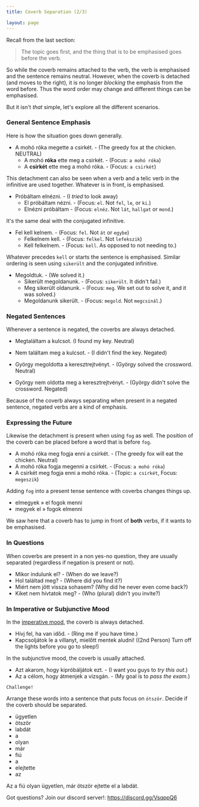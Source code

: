 ```yaml
---
title: Coverb Separation (2/3)

layout: page
---
```


Recall from the last section:

> The topic goes first, and the thing that is to be emphasised goes before the verb.

So while the coverb remains attached to the verb, the verb is emphasised and the sentence remains neutral. However, when the coverb is detached (and moves to the right), it is no longer *blocking* the emphasis from the word before. Thus the word order may change and different things can be emphasised.

But it isn't *that* simple, let's explore all the different scenarios.

### General Sentence Emphasis

Here is how the situation goes down generally.

* A mohó róka megette a csirkét. - (The greedy fox at the chicken. NEUTRAL)
  - A mohó **róka** ette meg a csirkét. - (Focus: `a mohó róka`)
  - A **csirkét** ette meg a mohó róka.  - (Focus: `a csirkét`)
  
This detachment can also be seen when a verb and a telic verb in the infinitive are used together. Whatever is in front, is emphasised.

* Próbáltam elnézni. - (I *tried* to look away)
  - El próbáltam nézni. - (Focus: `el`. Not `fel`, `le`, or `ki`.)
  - Elnézni próbáltam - (Focus: `elnéz`. Not `lát`, `hallgat` or `mond`.)
  
It's the same deal with the conjugated infinitive.

* Fel kell kelnem. - (Focus: `fel`. Not `át` or `egybe`)
  - Felkelnem kell. - (Focus: `felkel`. Not `lefekszik`)
  - Kell felkelnem. - (Focus: `kell`. As opposed to not needing to.)
  
Whatever precedes `kell` or starts the sentence is emphasised. Similar ordering is seen using `sikerült` and the conjugated infinitive.

* Megoldtuk. - (We solved it.)
  - Sikerült megoldanunk. - (Focus: `sikerült`. It didn't fail.)
  - Meg sikerült oldanunk. - (Focus: `meg`. We set out to solve it, and it was solved.)
  - Megoldanunk sikerült. - (Focus: `megold`. Not `megcsinál`.)
  
### Negated Sentences

Whenever a sentence is negated, the coverbs are always detached.

* Megtaláltam a kulcsot. (I found my key. Neutral)
* Nem  találtam meg a kulcsot. - (I didn't find the key. Negated)

* György megoldotta a keresztrejtvényt. - (György solved the crossword. Neutral)
* György nem oldotta meg a keresztrejtvényt. - (György didn't solve the crossword. Negated)

Because of the coverb always separating when present in a negated sentence, negated verbs are a kind of emphasis.

### Expressing the Future

Likewise the detachment is present when using `fog` as well. The position of the coverb can be placed before a word that is before `fog`.

* A mohó róka meg fogja enni a csirkét. - (The greedy fox will eat the chicken. Neutral)
* A mohó róka fogja megenni a csirkét. - (Focus: `a mohó róka`)
* A csirkét meg fogja enni a mohó róka. - (Topic: `a csirkét`, Focus: `megeszik`)

Adding `fog` into a present tense sentence with coverbs changes things up.

* elmegyek » el fogok menni
* megyek el » fogok elmenni

We saw here that a coverb has to jump in front of **both** verbs, if it wants to be emphasised. 

### In Questions

When coverbs are present in a non yes-no question, they are usually separated (regardless if negation is present or not).

* Mikor indulunk el? - (When do we leave?)
* Hol találtad meg? - (Where did you find it?)
* Miért nem jött vissza sohasem? (Why did he never even come back?)
* Kiket nem hívtatok meg? - (Who (plural) didn't you invite?)

### In Imperative or Subjunctive Mood 

In the [imperative mood](https://magyartanulas.github.io/imperative_subjunctive/#the-imperative-mood), the coverb is always detached.


* Hívj fel, ha van időd. - (Ring me if you have time.)
* Kapcsoljátok le a villanyt, mielőtt mentek aludni! ((2nd Person) Turn off the lights before you go to sleep!)

In the subjunctive mood, the coverb is usually attached.

* Azt akarom, hogy kipróbáljátok ezt. - (I want you guys to *try this out*.)
* Az a célom, hogy átmenjek a vizsgán. - (My goal is to *pass the exam*.)

`Challenge!`

Arrange these words into a sentence that puts focus on `ötször`. Decide if the coverb should be separated.

* ügyetlen
* ötször
* labdát
* a
* olyan
* már
* fiú
* a
* elejtette 
* az

<span class="spoiler">Az a fiú olyan ügyetlen, már ötször ejtette el a labdát.</span>

Got questions? Join our discord server!: https://discord.gg/VsqppQ6
